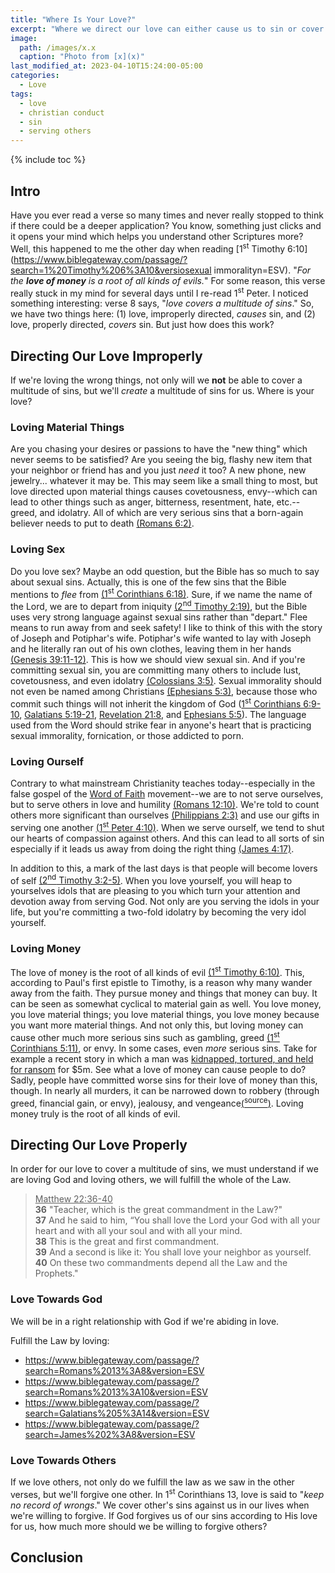 ```yaml
---
title: "Where Is Your Love?"
excerpt: "Where we direct our love can either cause us to sin or cover our sin."
image: 
  path: /images/x.x
  caption: "Photo from [x](x)"
last_modified_at: 2023-04-10T15:24:00-05:00
categories:
  - Love
tags: 
  - love
  - christian conduct
  - sin
  - serving others
---
```


{% include toc %}

## Intro
Have you ever read a verse so many times and never really stopped to think if there could be a deeper application? You know, something just clicks and it opens your mind which helps you understand other Scriptures more? Well, this happened to me the other day when reading [1<sup>st</sup> Timothy 6:10](https://www.biblegateway.com/passage/?search=1%20Timothy%206%3A10&versiosexual immoralityn=ESV). "*For the **love of money** is a root of all kinds of evils.*" For some reason, this verse really stuck in my mind for several days until I re-read 1<sup>st</sup> Peter. I noticed something interesting: verse 8 says, "*love covers a multitude of sins*." So, we have two things here: (1) love, improperly directed, *causes* sin, and (2) love, properly directed, *covers* sin. But just how does this work? 

## Directing Our Love Improperly
If we're loving the wrong things, not only will we **not** be able to cover a multitude of sins, but we'll *create* a multitude of sins for us. Where is your love?

### Loving Material Things
Are you chasing your desires or passions to have the "new thing" which never seems to be satisfied? Are you seeing the big, flashy new item that your neighbor or friend has and you just *need* it too? A new phone, new jewelry... whatever it may be. This may seem like a small thing to most, but love directed upon material things causes covetousness, envy--which can lead to other things such as anger, bitterness, resentment, hate, etc.--greed, and idolatry. All of which are very serious sins that a born-again believer needs to put to death [(Romans 6:2)](https://www.biblegateway.com/passage/?search=Romans+6%3A2&version=ESV).  

### Loving Sex
Do you love sex? Maybe an odd question, but the Bible has so much to say about sexual sins. Actually, this is one of the few sins that the Bible mentions to *flee* from [(1<sup>st</sup> Corinthians 6:18)](https://www.biblegateway.com/passage/?search=1%20Corinthians%206%3A18&version=ESV). Sure, if we name the name of the Lord, we are to depart from iniquity [(2<sup>nd</sup> Timothy 2:19)](https://www.biblegateway.com/passage/?search=2%20Timothy%202%3A19&version=ESV), but the Bible uses very strong language against sexual sins rather than "depart." Flee means to run away from and seek safety! I like to think of this with the story of Joseph and Potiphar's wife. Potiphar's wife wanted to lay with Joseph and he literally ran out of his own clothes, leaving them in her hands [(Genesis 39:11-12)](https://www.biblegateway.com/passage/?search=genesis+39%3A11-12&version=ESV). This is how we should view sexual sin. And if you're committing sexual sin, you are committing many others to include lust, covetousness, and even idolatry [(Colossians 3:5)](https://www.biblegateway.com/passage/?search=Colossians%203%3A5&version=ESV). Sexual immorality should not even be named among Christians [(Ephesians 5:3)](https://www.biblegateway.com/passage/?search=Ephesians%205%3A3&version=ESV), because those who commit such things will not inherit the kingdom of God ([1<sup>st</sup> Corinthians 6:9-10](https://www.biblegateway.com/passage/?search=1+Corinthians+6%3A9-10&version=ESV), [Galatians 5:19-21](https://www.biblegateway.com/passage/?search=Galatians+5%3A19-21&version=ESV), [Revelation 21:8](https://www.biblegateway.com/passage/?search=revelation+21%3A8&version=ESV), and [Ephesians 5:5](https://www.biblegateway.com/passage/?search=Ephesians+5%3A5&version=ESV)). The language used from the Word should strike fear in anyone's heart that is practicing sexual immorality, fornication, or those addicted to porn.

### Loving Ourself
Contrary to what mainstream Christianity teaches today--especially in the false gospel of the [Word of Faith](https://www.gotquestions.org/Word-Faith.html) movement--we are to not serve ourselves, but to serve others in love and humility [(Romans 12:10)](https://www.biblegateway.com/passage/?search=Romans%2012%3A10&version=ESV). We're told to count others more significant than ourselves [(Philippians 2:3)](https://www.biblegateway.com/passage/?search=Philippians%202%3A3&version=ESV) and use our gifts in serving one another [(1<sup>st</sup> Peter 4:10)](https://www.biblegateway.com/passage/?search=1%20Peter%204%3A10&version=ESV). When we serve ourself, we tend to shut our hearts of compassion against others. And this can lead to all sorts of sin especially if it leads us away from doing the right thing [(James 4:17)](https://www.biblegateway.com/passage/?search=james+4%3A17&version=ESV).

In addition to this, a mark of the last days is that people will become lovers of self [(2<sup>nd</sup> Timothy 3:2-5)](https://www.biblegateway.com/passage/?search=2+timothy+3%3A1-5&version=ESV). When you love yourself, you will heap to yourselves idols that are pleasing to you which turn your attention and devotion away from serving God. Not only are you serving the idols in your life, but you're committing a two-fold idolatry by becoming the very idol yourself. 

### Loving Money
The love of money is the root of all kinds of evil [(1<sup>st</sup> Timothy 6:10)](https://www.biblegateway.com/passage/?search=1%20Timothy%206%3A10&version=ESV). This, according to Paul's first epistle to Timothy, is a reason why many wander away from the faith. They pursue money and things that money can buy. It can be seen as somewhat cyclical to material gain as well. You love money, you love material things; you love material things, you love money because you want more material things. And not only this, but loving money can cause other much more serious sins such as gambling, greed [(1<sup>st</sup> Corinthians 5:11)](https://www.biblegateway.com/passage/?search=1%20Corinthians%205%3A11&version=ESV), or envy. In some cases, even *more* serious sins. Take for example a recent story in which a man was [kidnapped, tortured, and held for ransom](https://www.dailymail.co.uk/news/article-11865165/Belmore-kidnapping-inside-story-Peter-Vuong-bed-influencer-Angel-Bowyer.html) for $5m. See what a love of money can cause people to do? Sadly, people have committed worse sins for their love of money than this, though. In nearly all murders, it can be narrowed down to robbery (through greed, financial gain, or envy), jealousy, and vengeance[(<sup>source</sup>)](https://www.thecrimson.com/article/1932/3/11/robbery-jealousy-vengeance-are-causes-of/#:~:text=Robbery%2C%20jealousy%2C%20and%20vengeance%20are,all%20murders%2C%20according%20to%20Dr.). Loving money truly is the root of all kinds of evil.

## Directing Our Love Properly
In order for our love to cover a multitude of sins, we must understand if we are loving God and loving others, we will fulfill the whole of the Law.

> <u>Matthew 22:36-40</u><br>
> **36** "Teacher, which is the great commandment in the Law?"<br> 
> **37** And he said to him, “You shall love the Lord your God with all your heart and with all your soul and with all your mind.<br> 
> **38** This is the great and first commandment.<br> 
> **39** And a second is like it: You shall love your neighbor as yourself.<br> 
> **40** On these two commandments depend all the Law and the Prophets."

### Love Towards God
We will be in a right relationship with God if we're abiding in love.

Fulfill the Law by loving:
* https://www.biblegateway.com/passage/?search=Romans%2013%3A8&version=ESV
* https://www.biblegateway.com/passage/?search=Romans%2013%3A10&version=ESV
* https://www.biblegateway.com/passage/?search=Galatians%205%3A14&version=ESV
* https://www.biblegateway.com/passage/?search=James%202%3A8&version=ESV

### Love Towards Others
If we love others, not only do we fulfill the law as we saw in the other verses, but we'll forgive one other. In 1<sup>st</sup> Corinthians 13, love is said to "*keep no record of wrongs*." We cover other's sins against us in our lives when we're willing to forgive. If God forgives us of our sins according to His love for us, how much more should we be willing to forgive others? 
 
## Conclusion

<script>
var refTagger = {
  settings: {
    bibleVersion: 'ESV'
  }
}; 

(function(d, t) {
  var n=d.querySelector('[nonce]');
  refTagger.settings.nonce = n && (n.nonce||n.getAttribute('nonce'));
  var g = d.createElement(t), s = d.getElementsByTagName(t)[0];
  g.src = 'https://api.reftagger.com/v2/RefTagger.js';
  g.nonce = refTagger.settings.nonce;
  s.parentNode.insertBefore(g, s);
}(document, 'script'));
</script>

